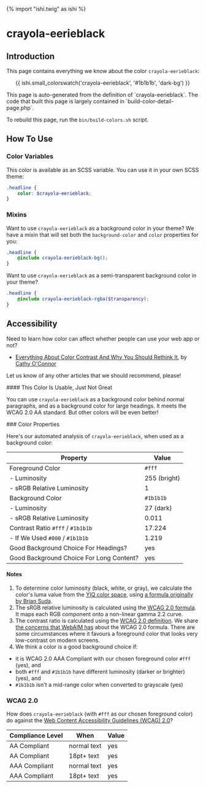 {% import "ishi.twig" as ishi %}
# crayola-eerieblack

## Introduction

This page contains everything we know about the color `crayola-eerieblack`:

<div class="grid">
    <div class="cell">
        <div class="swatch">
            <ul>
                {{ ishi.small_colorswatch('crayola-eerieblack', '#1b1b1b', 'dark-bg') }}
            </ul>
        </div>
    </div>
</div>

<div class="callout attention" markdown="1">
This page is auto-generated from the definition of `crayola-eerieblack`. The code that built this page is largely contained in `build-color-detail-page.php`.

To rebuild this page, run the `bin/build-colors.sh` script.
</div>

## How To Use

### Color Variables

This color is available as an SCSS variable. You can use it in your own SCSS theme:

```scss
.headline {
    color: $crayola-eerieblack;
}
```

### Mixins

Want to use `crayola-eerieblack` as a background color in your theme? We have a mixin that will set both the `background-color` and `color` properties for you:

```scss
.headline {
    @include crayola-eerieblack-bg();
}
```

Want to use `crayola-eerieblack` as a semi-transparent background color in your theme?

```scss
.headline {
    @include crayola-eerieblack-rgba($transparency);
}
```

## Accessibility

Need to learn how color can affect whether people can use your web app or not?

* [Everything About Color Contrast And Why You Should Rethink It](https://www.smashingmagazine.com/2014/10/color-contrast-tips-and-tools-for-accessibility/), by [Cathy O'Connor](http://www.twitter.com/cagocon)

Let us know of any other articles that we should recommend, please!
<div class="callout warning" markdown="1">
#### This Color Is Usable, Just Not Great

You can use `crayola-eerieblack` as a background color behind normal paragraphs, and as a background color for large headings. It meets the WCAG 2.0 AA standard. But other colors will be even better!
</div>
### Color Properties

Here's our automated analysis of `crayola-eerieblack`, when used as a background color:

Property | Value
---------|------
Foreground Color | `#fff`
- Luminosity | 255 (bright)
- sRGB Relative Luminosity | 1
Background Color | `#1b1b1b`
- Luminosity | 27 (dark)
- sRGB Relative Luminosity | 0.011
Contrast Ratio `#fff` / `#1b1b1b` | 17.224
- If We Used `#000` / `#1b1b1b` | 1.219
Good Background Choice For Headings? | yes
Good Background Choice For Long Content? | yes

#### Notes

1. To determine color luminosity (black, white, or gray), we calculate the color's luma value from the [YIQ color space](https://en.wikipedia.org/wiki/YIQ), using [a formula originally by Brian Suda](https://24ways.org/2010/calculating-color-contrast/).
1. The sRGB relative luminosity is calculated using the [WCAG 2.0 formula](https://www.w3.org/TR/WCAG20/#relativeluminancedef). It maps each RGB component onto a non-linear gamma 2.2 curve.
1. The contrast ratio is calculated using the [WCAG 2.0 definition](https://www.w3.org/TR/2008/REC-WCAG20-20081211/#contrast-ratiodef). We share [the concerns that WebAIM has](http://webaim.org/blog/wcag-2-1-feedback/) about the WCAG 2.0 formula. There are some circumstances where it favours a foreground color that looks very low-contrast on modern screens.
1. We think a color is a good background choice if:
  - it is WCAG 2.0 AAA Compliant with our chosen foreground color `#fff` (yes), and
  - both `#fff` and `#1b1b1b` have different luminosity (darker or brighter) (yes), and
  - `#1b1b1b` isn't a mid-range color when converted to grayscale (yes)

### WCAG 2.0

How does `crayola-eerieblack` (with `#fff` as our chosen foreground color) do against the [Web Content Accessibility Guidelines (WCAG) 2.0](https://www.w3.org/TR/WCAG20/)?

Compliance Level | When | Value
-----------------|------|------
AA Compliant | normal text | yes
AA Compliant | 18pt+ text | yes
AAA Compliant | normal text | yes
AAA Compliant | 18pt+ text | yes